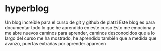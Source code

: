 # hyperblog
Un blog increíble para el curso de git y github de platzi
Este blog es para documentar todo lo que he aprendido en este curso
Esto me emociona y me abre nuevos caminos para aprender, caminos desconocidos que a lo largo del curso me ha mostrado, he aprendido también que a medida que avanzo, puertas extrañas por aprender aparecen
